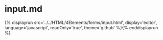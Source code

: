 # input.md

{% displayrun src='../../HTML/4Elements/forms/input.html', display='editor', language='javascript', readOnly='true', theme='github' %}{% enddisplayrun %}